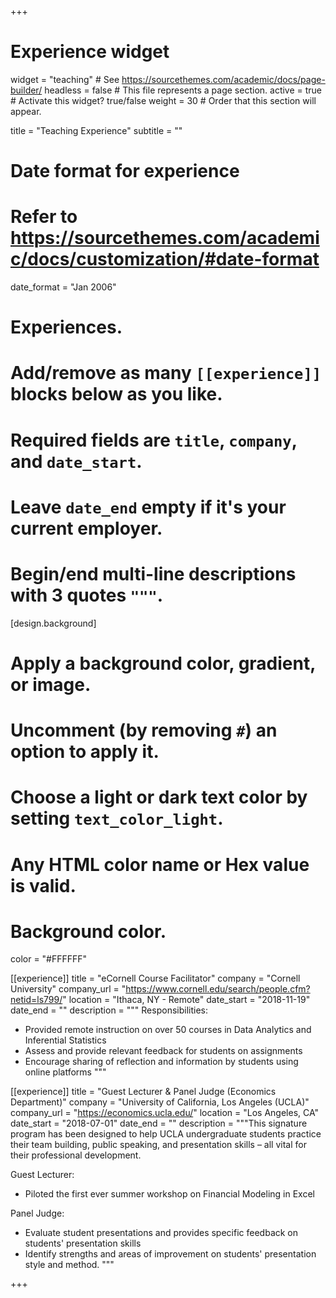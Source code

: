 +++
# Experience widget
widget = "teaching"  # See https://sourcethemes.com/academic/docs/page-builder/
headless = false  # This file represents a page section.
active = true  # Activate this widget? true/false
weight = 30  # Order that this section will appear.

title = "Teaching Experience"
subtitle = ""

# Date format for experience
#   Refer to https://sourcethemes.com/academic/docs/customization/#date-format
date_format = "Jan 2006"

# Experiences.
#   Add/remove as many `[[experience]]` blocks below as you like.
#   Required fields are `title`, `company`, and `date_start`.
#   Leave `date_end` empty if it's your current employer.
#   Begin/end multi-line descriptions with 3 quotes `"""`.

[design.background]
  # Apply a background color, gradient, or image.
  #   Uncomment (by removing `#`) an option to apply it.
  #   Choose a light or dark text color by setting `text_color_light`.
  #   Any HTML color name or Hex value is valid.

  # Background color.
  color = "#FFFFFF"

[[experience]]
  title = "eCornell Course Facilitator"
  company = "Cornell University"
  company_url = "https://www.cornell.edu/search/people.cfm?netid=ls799/"
  location = "Ithaca, NY - Remote"
  date_start = "2018-11-19"
  date_end = ""
  description = """
  Responsibilities:
  
  * Provided remote instruction on over 50 courses in Data Analytics and Inferential Statistics 
  * Assess and provide relevant feedback for students on assignments
  * Encourage sharing of reflection and information by students using online platforms
  """

[[experience]]
  title = "Guest Lecturer & Panel Judge (Economics Department)"
  company = "University of California, Los Angeles (UCLA)"
  company_url = "https://economics.ucla.edu/"
  location = "Los Angeles, CA"
  date_start = "2018-07-01"
  date_end = ""
  description = """This signature program has been designed to help UCLA undergraduate students practice their team building, public speaking, and presentation skills – all vital for their professional development.
  
  Guest Lecturer:
  
  * Piloted the first ever summer workshop on Financial Modeling in Excel
  
  Panel Judge:
  
  * Evaluate student presentations and provides specific feedback on students' presentation skills
  * Identify strengths and areas of improvement on students' presentation style and method.
  """
  


+++
